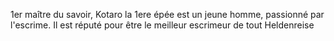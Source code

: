 
1er maître du savoir, Kotaro la 1ere épée est un jeune homme, passionné par l'escrime. Il est réputé pour être le meilleur escrimeur de tout Heldenreise